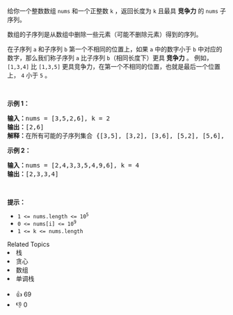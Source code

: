 <p>给你一个整数数组 <code>nums</code> 和一个正整数 <code>k</code> ，返回长度为 <code>k</code> 且最具 <strong>竞争力</strong> 的<em> </em><code>nums</code> 子序列。</p>

<p>数组的子序列是从数组中删除一些元素（可能不删除元素）得到的序列。</p>

<p>在子序列 <code>a</code> 和子序列 <code>b</code> 第一个不相同的位置上，如果 <code>a</code> 中的数字小于 <code>b</code> 中对应的数字，那么我们称子序列 <code>a</code> 比子序列 <code>b</code>（相同长度下）更具 <strong>竞争力</strong> 。 例如，<code>[1,3,4]</code> 比 <code>[1,3,5]</code> 更具竞争力，在第一个不相同的位置，也就是最后一个位置上， <code>4</code> 小于 <code>5</code> 。</p>

<p> </p>

<p><strong>示例 1：</strong></p>

<pre>
<strong>输入：</strong>nums = [3,5,2,6], k = 2
<strong>输出：</strong>[2,6]
<strong>解释：</strong>在所有可能的子序列集合 {[3,5], [3,2], [3,6], [5,2], [5,6], [2,6]} 中，[2,6] 最具竞争力。
</pre>

<p><strong>示例 2：</strong></p>

<pre>
<strong>输入：</strong>nums = [2,4,3,3,5,4,9,6], k = 4
<strong>输出：</strong>[2,3,3,4]
</pre>

<p> </p>

<p><strong>提示：</strong></p>

<ul>
	<li><code>1 <= nums.length <= 10<sup>5</sup></code></li>
	<li><code>0 <= nums[i] <= 10<sup>9</sup></code></li>
	<li><code>1 <= k <= nums.length</code></li>
</ul>
<div><div>Related Topics</div><div><li>栈</li><li>贪心</li><li>数组</li><li>单调栈</li></div></div><br><div><li>👍 69</li><li>👎 0</li></div>